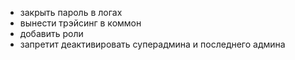 - закрыть пароль в логах
- вынести трэйсинг в коммон
- добавить роли
- запретит деактивировать суперадмина и последнего админа